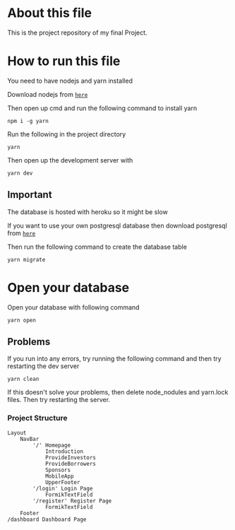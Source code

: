 # About this file

This is the project repository of my final Project.

# How to run this file

You need to have nodejs and yarn installed

Download nodejs from [`here`](https://nodejs.org/en)

Then open up cmd and run the following command to install yarn

```
npm i -g yarn
```

Run the following in the project directory

```
yarn
```

Then open up the development server with

```
yarn dev
```

## Important

The database is hosted with heroku so it might be slow

If you want to use your own postgresql database then download postgresql from [`here`](https://www.enterprisedb.com/postgresql-tutorial-resources-training?cid=55)

Then run the following command to create the database table

```
yarn migrate
```

# Open your database

Open your database with following command

```
yarn open
```

## Problems

If you run into any errors, try running the following command and then try restarting the dev server

```
yarn clean
```

If this doesn't solve your problems, then delete node_nodules and yarn.lock files. Then try restarting the server.

### Project Structure

```
Layout
    NavBar
        '/' Homepage
            Introduction
            ProvideInvestors
            ProvideBorrowers
            Sponsors
            MobileApp
            UpperFooter
        '/login' Login Page
            FormikTextField
        '/register' Register Page
            FormikTextField
    Footer
/dashboard Dashboard Page
```
